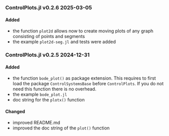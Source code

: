 ### ControlPlots.jl v0.2.6 2025-03-05
#### Added
- the function `plot2d` allows now to create moving plots of any graph consisting of points and segments
- the example `plot2d-seg.jl` and tests were added

### ControlPlots.jl v0.2.5 2024-12-31
#### Added
- the function `bode_plot()` as package extension. This requires to first load the package `ControlSystemsBase` before `ControlPlots`. If you do not need this function there is no overhead.
- the example `bode_plot.jl`
- doc string for the `plotx()` function
#### Changed
- improved README.md
- improved the doc string of the `plot()` function
